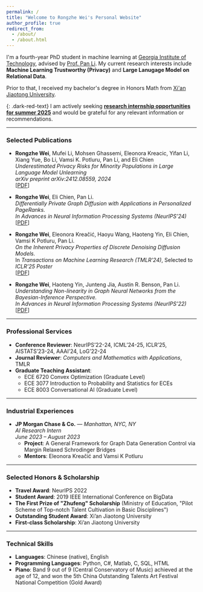 ```yaml
---
permalink: /
title: "Welcome to Rongzhe Wei's Personal Website"
author_profile: true
redirect_from: 
  - /about/
  - /about.html
---
```


I'm a fourth-year PhD student in machine learning at [Georgia Institute of Technology](https://www.gatech.edu/), advised by [Prof. Pan Li](https://sites.google.com/view/panli-purdue/home). My current research interests include **Machine Learning Trustworthy (Privacy)** and **Large Lanugage Model on Relational Data**.

Prior to that, I received my bachelor's degree in Honors Math from [Xi'an Jiaotong University](https://www.xjtu.edu.cn/).

{: .dark-red-text}
I am actively seeking <b><u>research internship opportunities for summer 2025</u></b> and would be grateful for any relevant information or recommendations.

---

### Selected Publications
- **Rongzhe Wei**, Mufei Li, Mohsen Ghassemi, Eleonora Kreacic, Yifan Li, Xiang Yue, Bo Li, Vamsi K. Potluru, Pan Li, and Eli Chien  
  *Underestimated Privacy Risks for Minority Populations in Large Language Model Unlearning*  
  *arXiv preprint arXiv:2412.08559, 2024*  
  [[PDF](https://arxiv.org/pdf/2412.08559)]

- **Rongzhe Wei**, Eli Chien, Pan Li.  
  *Differentially Private Graph Diffusion with Applications in Personalized PageRanks.*  
  *In Advances in Neural Information Processing Systems (NeurIPS’24)*  
  [[PDF](https://arxiv.org/pdf/2407.00077)]

- **Rongzhe Wei**, Eleonora Kreačić, Haoyu Wang, Haoteng Yin, Eli Chien, Vamsi K Potluru, Pan Li.  
  *On the Inherent Privacy Properties of Discrete Denoising Diffusion Models.*  
  In *Transactions on Machine Learning Research (TMLR’24)*, Selected to *ICLR’25 Poster*  
  [[PDF](https://arxiv.org/pdf/2310.15524)]

- **Rongzhe Wei**, Haoteng Yin, Junteng Jia, Austin R. Benson, Pan Li.  
  *Understanding Non-linearity in Graph Neural Networks from the Bayesian-Inference Perspective.*  
  *In Advances in Neural Information Processing Systems (NeurIPS’22)*  
  [[PDF](https://arxiv.org/pdf/2207.11311)]

---

### Professional Services
- **Conference Reviewer**: NeurIPS’22-24, ICML’24-25, ICLR’25, AISTATS’23-24, AAAI’24, LoG’22-24  
- **Journal Reviewer**: *Computers and Mathematics with Applications*, TMLR  
- **Graduate Teaching Assistant**:  
  - ECE 6720 Convex Optimization (Graduate Level)  
  - ECE 3077 Introduction to Probability and Statistics for ECEs  
  - ECE 8003 Conversational AI (Graduate Level) 

---

### Industrial Experiences
- **JP Morgan Chase & Co.** — *Manhattan, NYC, NY*  
  *AI Research Intern*  
  *June 2023 – August 2023*  
  - **Project**: A General Framework for Graph Data Generation Control via Margin Relaxed Schrodinger Bridges  
  - **Mentors**: Eleonora Kreačić and Vamsi K Potluru  

---

### Selected Honors & Scholarship
- **Travel Award**: NeurIPS 2022  
- **Student Award**: 2019 IEEE International Conference on BigData  
- **The First Prize of "Zhufeng" Scholarship** (Ministry of Education, "Pilot Scheme of Top-notch Talent Cultivation in Basic Disciplines")  
- **Outstanding Student Award**: Xi’an Jiaotong University   
- **First-class Scholarship**: Xi’an Jiaotong University  

---

### Technical Skills
- **Languages**: Chinese (native), English  
- **Programming Languages**: Python, C#, Matlab, C, SQL, HTML  
- **Piano**: Band 9 out of 9 (Central Conservatory of Music) achieved at the age of 12, and won the 5th China Outstanding Talents Art Festival National Competition (Gold Award)  
